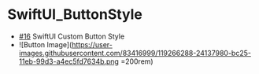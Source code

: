 # SwiftUI_ButtonStyle
 - [#16](https://www.youtube.com/watch?v=7j-aaNVX9MQ) SwiftUI Custom Button Style 
 - ![Button Image](https://user-images.githubusercontent.com/83416999/119266288-24137980-bc25-11eb-99d3-a4ec5fd7634b.png =200rem)

